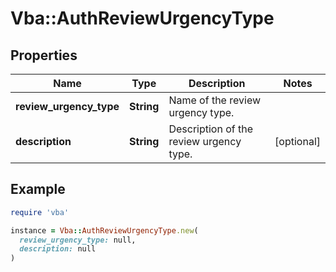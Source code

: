 # Vba::AuthReviewUrgencyType

## Properties

| Name | Type | Description | Notes |
| ---- | ---- | ----------- | ----- |
| **review_urgency_type** | **String** | Name of the review urgency type. |  |
| **description** | **String** | Description of the review urgency type. | [optional] |

## Example

```ruby
require 'vba'

instance = Vba::AuthReviewUrgencyType.new(
  review_urgency_type: null,
  description: null
)
```

